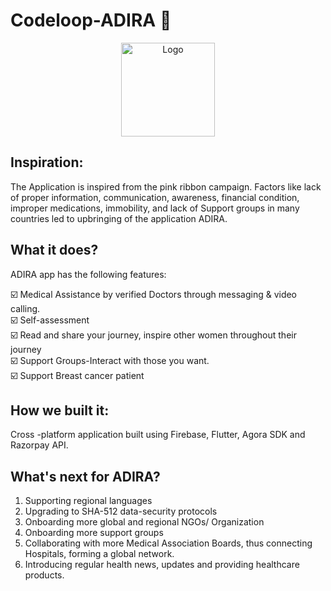 # Codeloop-ADIRA :ribbon:
<p align="center">
  <a href="#" style="-webkit-user-select: none;-ms-user-select: none;user-select: none;">
    <img src="https://github.com/Shanu1515/Codeloop-Adira/blob/master/assets/Logo.png" alt="Logo" width="150" height="150">
  </a>
  </p>
  
## Inspiration:
The Application is inspired from the pink ribbon campaign. Factors like lack of proper information, communication, awareness, financial condition, improper medications, immobility, and lack of Support groups in many countries led to upbringing of the application ADIRA.

## What it does?
ADIRA app has the following features:<br>
 
:ballot_box_with_check: Medical Assistance by verified Doctors through messaging & video calling.<br>
:ballot_box_with_check: Self-assessment<br> 
:ballot_box_with_check: Read and share your journey, inspire other women throughout their journey<br>
:ballot_box_with_check: Support Groups-Interact with those you want.<br>
:ballot_box_with_check: Support Breast cancer patient <br>

## How we built it:
Cross -platform application built using Firebase, Flutter, Agora SDK and Razorpay API.

## What's next for ADIRA?
1. Supporting regional languages
2. Upgrading to SHA-512 data-security protocols
3. Onboarding more global and regional NGOs/ Organization
4. Onboarding more support groups
5. Collaborating with more Medical Association Boards, thus connecting Hospitals, forming a global network.
6. Introducing regular health news, updates and providing healthcare products.
